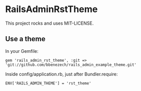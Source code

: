 RailsAdminRstTheme
===================================================

This project rocks and uses MIT-LICENSE.

Use a theme
---------------------------------------------------

In your Gemfile:

```
gem 'rails_admin_rst_theme', :git => 'git://github.com/bbenezech/rails_admin_example_theme.git'
```

Inside config/application.rb, just after Bundler.require:

```
ENV['RAILS_ADMIN_THEME'] = 'rst_theme'
```